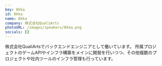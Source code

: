 ```yaml
---
key: 8kka
id: 8kka
name: 8kka
company: 株式会社QualiArts
photoURL: /images/speakers/8kka.png
socials: []
---
```

株式会社QualiArtsでバックエンドエンジニアとして働いています。
所属プロジェクトのゲームAPIやインフラ構築をメインに開発を行いつつ、その他複数のプロジェクトや社内ツールのインフラ管理も行っています。